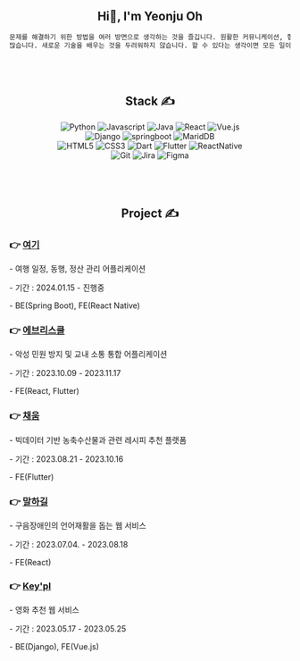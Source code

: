 <div align="center">
<h2><b>Hi👋, I'm Yeonju Oh</b></h2>

```html
문제를 해결하기 위한 방법을 여러 방면으로 생각하는 것을 즐깁니다. 원활한 커뮤니케이션, 협업을 통한 성장에 관심이
많습니다. 새로운 기술을 배우는 것을 두려워하지 않습니다. 할 수 있다는 생각이면 모든 일이 가능하다! 긍정의 힘을 믿습니다.
```

<br/>
<br/>

## **Stack ✍**

<img alt="Python" src="https://img.shields.io/badge/Python-3776AB?&style=for-the-badge&logo=Python&logoColor=white"/>
<img alt="Javascript" src="https://img.shields.io/badge/javascript-F7DF1E?&style=for-the-badge&logo=javascript&logoColor=white"/>
<img alt="Java" src="https://img.shields.io/badge/Java-3766AB?&style=for-the-badge&logo=Java&logoColor=white"/>
<img alt="React" src="https://img.shields.io/badge/react-61DAFB?&style=for-the-badge&logo=react&logoColor=white"/>
<img alt="Vue.js" src="https://img.shields.io/badge/vue.js-4FC08D?&style=for-the-badge&logo=vuedotjs&logoColor=white"/>
<br/>
<img alt="Django" src="https://img.shields.io/badge/django-092E20?&style=for-the-badge&logo=django&logoColor=white"/>
<img alt="springboot" src="https://img.shields.io/badge/springboot-6DB33F?&style=for-the-badge&logo=springboot&logoColor=white"/>
<img alt="MaridDB" src="https://img.shields.io/badge/MaridDB-003545?&style=for-the-badge&logo=mariadb&logoColor=white"/>
<br/>
<img alt="HTML5" src="https://img.shields.io/badge/html5-E34F26?&style=for-the-badge&logo=html5&logoColor=white"/>
<img alt="CSS3" src="https://img.shields.io/badge/css3-1572B6?&style=for-the-badge&logo=css3&logoColor=white"/>
<img alt="Dart" src="https://img.shields.io/badge/dart-0175C2?&style=for-the-badge&logo=dart&logoColor=white"/>
<img alt="Flutter" src="https://img.shields.io/badge/flutter-02569B?&style=for-the-badge&logo=flutter&logoColor=white"/>
<img alt="ReactNative" src="https://img.shields.io/badge/ReactNative-61DAFB?&style=for-the-badge&logo=ReactNative&logoColor=white"/>
<br/>
<img alt="Git" src="https://img.shields.io/badge/git-F05032?&style=for-the-badge&logo=git&logoColor=white"/>
<img alt="Jira" src="https://img.shields.io/badge/jira-0052CC?&style=for-the-badge&logo=jira&logoColor=white"/>
<img alt="Figma" src="https://img.shields.io/badge/figma-F24E1E?&style=for-the-badge&logo=figma&logoColor=white"/>

<br/>
<br/>

<br/>
<br/>

## **Project ✍**

</div>

### 👉 [여기](https://github.com/yeo-gi)

\- 여행 일정, 동행, 정산 관리 어플리케이션

\- 기간 : 2024.01.15 - 진행중

\- BE(Spring Boot), FE(React Native)
<br/>

### 👉 [에브리스쿨](https://github.com/OH-Yeonju/everyschool)

\- 악성 민원 방지 및 교내 소통 통합 어플리케이션

\- 기간 : 2023.10.09 - 2023.11.17

\- FE(React, Flutter)
<br/>

### 👉 [채움](https://github.com/ChaeumApp/Chaeum)

\- 빅데이터 기반 농축수산물과 관련 레시피 추천 플랫폼

\- 기간 : 2023.08.21 - 2023.10.16

\- FE(Flutter)
<br/>

### 👉 [말하길](https://github.com/Speaking-Path)

\- 구음장애인의 언어재활을 돕는 웹 서비스

\- 기간 : 2023.07.04. - 2023.08.18

\- FE(React)
<br/>

### 👉 [Key'pl](https://github.com/OH-Yeonju/WebProject)

\- 영화 추천 웹 서비스

\- 기간 : 2023.05.17 - 2023.05.25

\- BE(Django), FE(Vue.js)
<br/>
